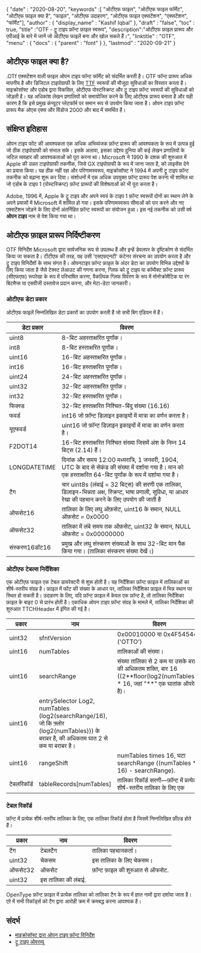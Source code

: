 {
  "date" : "2020-08-20",
  "keywords" :[ "ओटीएफ फाइल", "ओटीएफ फाइल फॉर्मेट", "ओटीएफ फाइल क्या है", "फाइल", "ओटीएफ उदाहरण", "ओटीएफ फाइल एक्सटेंशन", "एक्सटेंशन", "फॉर्मेट"],
  "author" : {
    "display_name" : "Kashif Iqbal"
},
  "draft" : "false",
  "toc" : true,
  "title" :"OTF - ट्रू टाइप फ़ॉन्ट फ़ाइल स्वरूप",
  "description":"ओटीएफ फ़ाइल प्रारूप और एपीआई के बारे में जानें जो ओटीएफ फाइलें बना और खोल सकते हैं।",
  "linktitle" : "OTF",
  "menu" : {
    "docs" : {
      "parent" : "font"
}
},
  "lastmod" : "2020-09-21"
}

## ओटीएफ फाइल क्या है?

.OTf एक्सटेंशन वाली फाइल ओपन टाइप फॉन्ट फॉर्मेट को संदर्भित करती है। OTF फॉन्ट प्रारूप अधिक मापनीय है और डिजिटल टाइपोग्राफी के लिए [TTF](/hi/font/ttf/) स्वरूपों की मौजूदा सुविधाओं का विस्तार करता है। माइक्रोसॉफ्ट और एडोब द्वारा विकसित, ओटीएफ पोस्टस्क्रिप्ट और ट्रू टाइप फ़ॉन्ट स्वरूपों की सुविधाओं को जोड़ती है। यह अधिकांश लेखन प्रणालियों को समायोजित करने के लिए ओटीएफ प्रारूप बनाता है और यही कारण है कि इसे प्रमुख कंप्यूटर प्लेटफॉर्म पर समान रूप से उपयोग किया जाता है। ओपन टाइप फ़ॉन्ट प्रारूप मैक ओएस एक्स और विंडोज 2000 और बाद में समर्थित है।

## संक्षिप्त इतिहास

ओपन टाइप फोंट की आवश्यकता एक अधिक अभिव्यंजक फ़ॉन्ट प्रारूप की आवश्यकता के रूप में उत्पन्न हुई जो ठीक टाइपोग्राफी को संभाल सके। इसके अलावा, इसका उद्देश्य दुनिया की कई लेखन प्रणालियों के जटिल व्यवहार की आवश्यकताओं को पूरा करना था। Microsoft ने 1990 के दशक की शुरुआत में Apple की उन्नत टाइपोग्राफी तकनीक, जिसे GX टाइपोग्राफी के रूप में जाना जाता है, को लाइसेंस देने का प्रयास किया। यह ठीक नहीं रहा और परिणामस्वरूप, माइक्रोसॉफ्ट ने 1994 में अपनी ट्रू टाइप फ़ॉन्ट तकनीक को बढ़ाना शुरू कर दिया। संशोधनों में एक अधिक उपयुक्त फ़ॉन्ट प्रारूप पेश करना भी शामिल था जो एडोब के टाइप 1 (पोस्टस्क्रिप्ट) फ़ॉन्ट प्रारूपों की विशेषताओं को भी पूरा करता है।

Adobe, 1996 में, Apple के ट्रू टाइप और अपने स्वयं के टाइप 1 फ़ॉन्ट स्वरूपों दोनों का स्थान लेने के अपने प्रयासों में Microsoft में शामिल हो गया। इसके परिणामस्वरूप सीमाओं को पार करने और नए एक्सटेंशन जोड़ने के लिए दोनों अंतर्निहित फ़ॉन्ट स्वरूपों का संयोजन हुआ। इस नई तकनीक को उसी वर्ष **ओपन टाइप** नाम से पेश किया गया था।

## ओटीएफ फ़ाइल प्रारूप निर्दिष्टीकरण

OTF विनिर्देश Microsoft द्वारा सार्वजनिक रूप से उपलब्ध हैं और इन्हें डेवलपर के दृष्टिकोण से संदर्भित किया जा सकता है। टीटीएफ की तरह, यह उसी 'एसएफएनटी' कंटेनर संरचना का उपयोग करता है और ट्रू टाइप विनिर्देशों के साथ संगत है। ओपनटाइप फ़ॉन्ट फ़ाइल के अंदर डेटा का उपयोग विभिन्न उद्देश्यों के लिए किया जाता है जैसे टेक्स्ट लेआउट की गणना करना, ग्लिफ को ट्रू टाइप या कॉम्पैक्ट फ़ॉन्ट प्रारूप (सीएफएफ) रूपरेखा के रूप में परिभाषित करना, वैकल्पिक ग्लिफ विवरण के रूप में मोनोक्रोमैटिक या रंग बिटमैप्स या एसवीजी दस्तावेज प्रदान करना, और मेटा-डेटा जानकारी।

### ओटीएफ डेटा प्रकार
ओटीएफ फाइलें निम्नलिखित डेटा प्रकारों का उपयोग करती हैं जो सभी बिग एंडियन में हैं।

|डेटा प्रकार| विवरण|
---|---|
|uint8| 8-बिट अहस्ताक्षरित पूर्णांक।|
|int8| 8-बिट हस्ताक्षरित पूर्णांक।
|uint16| 16-बिट अहस्ताक्षरित पूर्णांक।|
|int16| 16-बिट हस्ताक्षरित पूर्णांक।|
|uint24| 24-बिट अहस्ताक्षरित पूर्णांक।|
|uint32| 32-बिट अहस्ताक्षरित पूर्णांक।|
|int32| 32-बिट हस्ताक्षरित पूर्णांक।|
|फिक्स्ड| 32-बिट हस्ताक्षरित निश्चित-बिंदु संख्या (16.16)|
|फवर्ड| int16 जो फ़ॉन्ट डिज़ाइन इकाइयों में मात्रा का वर्णन करता है।|
|यूएफवर्ड| uint16 जो फ़ॉन्ट डिज़ाइन इकाइयों में मात्रा का वर्णन करता है।|
|F2DOT14| 16-बिट हस्ताक्षरित निश्चित संख्या जिसमें अंश के निम्न 14 बिट्स (2.14) हैं।|
|LONGDATETIME| दिनांक और समय 12:00 मध्यरात्रि, 1 जनवरी, 1904, UTC के बाद से सेकंड की संख्या में दर्शाया गया है। मान को एक हस्ताक्षरित 64-बिट पूर्णांक के रूप में दर्शाया गया है।|
|टैग| चार uint8s (लंबाई = 32 बिट्स) की सरणी एक तालिका, डिज़ाइन-भिन्नता अक्ष, स्क्रिप्ट, भाषा प्रणाली, सुविधा, या आधार रेखा की पहचान करने के लिए उपयोग की जाती है|
|ऑफसेट16| तालिका के लिए लघु ऑफ़सेट, uint16 के समान, NULL ऑफ़सेट = 0x0000 |
|ऑफसेट32| तालिका में लंबे समय तक ऑफ़सेट, uint32 के समान, NULL ऑफ़सेट = 0x00000000|
|संस्करण16डॉट16| प्रमुख और लघु संस्करण संख्याओं के साथ 32-बिट मान पैक किया गया। (तालिका संस्करण संख्या देखें।)|

### ओटीएफ टेबल्स निर्देशिका

एक ओटीएफ फाइल एक टेबल डायरेक्टरी से शुरू होती है। यह निर्देशिका फ़ॉन्ट फ़ाइल में तालिकाओं का शीर्ष-स्तरीय संग्रह है। फ़ाइल में फोंट की संख्या के आधार पर, तालिका निर्देशिका फ़ाइल में भिन्न स्थान पर स्थित हो सकती है। उदाहरण के लिए, यदि फ़ॉन्ट फ़ाइल में केवल एक फ़ॉन्ट है, तो तालिका निर्देशिका फ़ाइल के बाइट 0 से प्रारंभ होती है। एकाधिक ओपन टाइप फ़ॉन्ट संग्रह के मामले में,
तालिका निर्देशिका की शुरुआत TTCHHeader में इंगित की गई है।

|प्रकार |नाम |विवरण|
---|---|---|
|uint32 |sfntVersion| 0x00010000 या 0x4F54544F ('OTTO')|
|uint16| numTables |तालिकाओं की संख्या।|
|uint16| searchRange |संख्या तालिका से 2 कम या उसके बराबर की अधिकतम शक्ति, बार 16 ((2\**floor(log2(numTables))) * 16, जहां "**" एक घातांक ऑपरेटर है)।|
|uint16 |entrySelector Log2, numTables (log2(searchRange/16), जो कि फ़्लोर (log2(numTables))) के बराबर है, की अधिकतम घात 2 से कम या बराबर है।
|uint16 |rangeShift |numTables times 16, घटा searchRange ((numTables * 16) - searchRange).|
|टेबलरिकॉर्ड| tableRecords[numTables] |तालिका रिकॉर्ड सरणी—फ़ॉन्ट में प्रत्येक शीर्ष-स्तरीय तालिका के लिए एक|


### टेबल रिकॉर्ड

फ़ॉन्ट में प्रत्येक शीर्ष-स्तरीय तालिका के लिए, एक तालिका रिकॉर्ड होता है जिसमें निम्नलिखित फ़ील्ड होते हैं।

|प्रकार| नाम| विवरण|
---|---|---|
|टैग| टेबलटैग| तालिका पहचानकर्ता।|
|uint32| चेकसम| इस तालिका के लिए चेकसम।|
|ऑफसेट32| ऑफसेट| फ़ॉन्ट फ़ाइल की शुरुआत से ऑफसेट.|
|uint32| इस तालिका की लंबाई.|

OpenType फ़ॉन्ट फ़ाइल में प्रत्येक तालिका को तालिका टैग के रूप में ज्ञात नामों द्वारा दर्शाया जाता है। एरे में सभी रिकॉर्ड्स को टैग द्वारा आरोही क्रम में क्रमबद्ध करना आवश्यक है।

## संदर्भ
* [माइक्रोसॉफ्ट द्वारा ओपन टाइप फ़ॉन्ट विनिर्देश](https://docs.microsoft.com/en-us/typography/opentype/spec/overview)
* [ट्रू टाइप ओवरव्यू](https://docs.microsoft.com/en-us/typography/truetype/)

